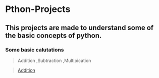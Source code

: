 # Pthon-Projects

## This projects are made to understand some of the basic concepts of python.

### Some basic calutations
> Addition
> ,Subtraction
> ,Multipication

>[Addition](https://github.com/shreyash00007/c-language-basic/blob/main/Calculator.c)

